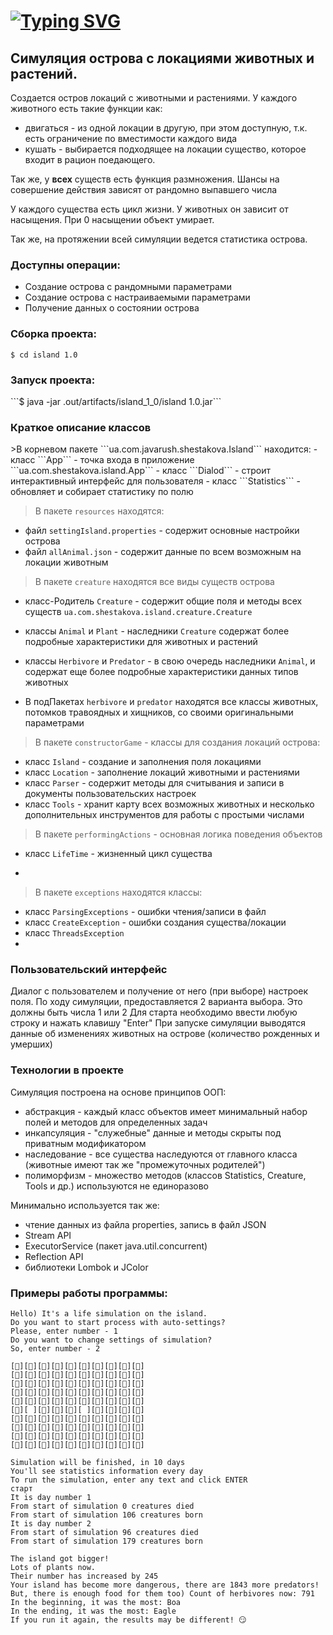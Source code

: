 # [![Typing SVG](https://readme-typing-svg.herokuapp.com?font=Fira+Code&size=27&pause=1000&width=435&lines=Island)](https://git.io/typing-svg)

<h2><a>Симуляция острова с локациями животных и растений.</a></h2>

Создается остров локаций с животными и растениями. 
У каждого животного есть такие функции как: 
- двигаться - из одной локации в другую, при этом доступную, т.к. есть ограничение по вместимости каждого вида
- кушать - выбирается подходящее на локации существо, которое входит в рацион поедающего.

Так же, у **всех** существ есть функция размножения. 
Шансы на совершение действия зависят от рандомно выпавшего числа

У каждого существа есть цикл жизни. У животных он зависит от насыщения. При 0 насыщении объект умирает.

Так же, на протяжении всей симуляции ведется статистика острова.

<h3><a>Доступны операции:</a></h3>

* Создание острова с рандомными параметрами
* Создание острова с настраиваемыми параметрами
* Получение данных о состоянии острова

<h3><a>Сборка проекта: </a></h3>

```$ cd island 1.0```
<h3 ><a>Запуск проекта:</a></h3>
```$ java -jar .out/artifacts/island_1_0/island 1.0.jar```

<h3 ><a>Краткое описание классов</a></h3>
>В корневом пакете ```ua.com.javarush.shestakova.Island``` находится:
- класс ```App``` - точка входа в приложение ```ua.com.shestakova.island.App```
- класс ```Dialod``` - строит интерактивный интерфейс для пользователя
- класс ```Statistics``` - обновляет и собирает статистику по полю

>В пакете ```resources``` находятся:
- файл ```settingIsland.properties``` - содержит основные настройки острова
- файл ```allAnimal.json``` - содержит данные по всем возможным на локации животным

>В пакете ```creature``` находятся все виды существ острова
- класс-Родитель ```Creature``` - содержит общие поля и методы всех существ
```ua.com.shestakova.island.creature.Сreature```
- классы ```Animal``` и ```Plant``` - наследники ```Creature``` содержат более 
подробные характеристики для животных и растений
- классы ```Herbivore``` и ```Predator``` - в свою очередь наследники ```Animal```,
и содержат еще более подробные характеристики данных типов животных

- В подПакетах ```herbivore``` и ```predator```
находятся все классы животных, потомков травоядных и хищников, со своими оригинальными 
параметрами

>В пакете ```constructorGame``` - классы для создания локаций острова:
- класс ```Island``` - создание и заполнения поля локациями
- класс ```Location``` - заполнение локаций животными и растениями
- класс ```Parser``` - содержит методы для считывания и записи в документы пользовательских настроек
- класс ```Tools``` - хранит карту всех возможных животных и несколько дополнительных 
инструментов для работы с простыми числами

>В пакете ```performingActions``` - основная логика поведения объектов
- класс ```LifeTime``` - жизненный цикл существа

- 
>В пакете ```exceptions``` находятся классы:
- класс ```ParsingExceptions``` - ошибки чтения/записи в файл
- класс ```CreateException``` - ошибки создания существа/локации
- класс ```ThreadsException```
- 
<h3><a>Пользовательский интерфейс</a></h3>
  Диалог с пользователем и получение от него (при выборе) настроек поля.
  По ходу симуляции, предоставляется 2 варианта выбора. Это должны быть числа 1 или 2
Для старта необходимо ввести любую строку и нажать клавишу "Enter"
При запуске симуляции выводятся данные об изменениях животных на острове (количество рожденных и умерших)

<h3><a>Технологии в проекте</a></h3>

Симуляция построена на основе принципов ООП:
- абстракция - каждый класс объектов имеет минимальный набор полей и методов для определенных задач
- инкапсуляция - "служебные" данные и методы скрыты под приватным модификатором
- наследование - все существа наследуются от главного класса (животные имеют так же "промежуточных родителей")
- полиморфизм - множество методов (классов Statistics, Creature, Tools и др.) используются не единоразово

Минимально используется так же: 
- чтение данных из файла properties, запись в файл JSON
- Stream API
- ExecutorService (пакет java.util.concurrent)
- Reflection API
- библиотеки Lombok и JColor

### Примеры работы программы:
```
Hello) It's a life simulation on the island.  
Do you want to start process with auto-settings? 
Please, enter number - 1 
Do you want to change settings of simulation? 
So, enter number - 2 
```
```
[🐃][🦌][🐛][🐛][🐗][🐺][🦌][🦅][🦌][🦊]
[🦊][🐗][🐛][🐃][🐍][🐑][🐃][🦌][🦊][🐻]
[🐑][🌱][🦅][🦅][🦆][🦊][🐍][🌱][🦆][🐑]
[🦅][🐇][🌱][🐍][🐁][🐎][🐍][🐎][🐁][🐍]
[🐗][🐃][🐇][🦅][🐗][🐺][🐇][🌱][🦅][🦊]
[🦆][ ][🐺][🐗][🦅][ ][🐇][🐻][🐑][🦌]
[🐃][🐺][🦊][🐃][🐁][🐺][🦆][🐍][🐛][🐑]
[🐗][🐐][🐺][🦅][🦊][🐐][🐎][🦌][🦌][🐺]
[🐛][🐃][🌱][🦅][🐍][🐍][🦌][🐇][🦆][🦅]
[🐁][🐺][🐁][🐃][🌱][🐁][🦌][🐻][🦆][🦅]
```
```
Simulation will be finished, in 10 days
You'll see statistics information every day
To run the simulation, enter any text and click ENTER
старт
It is day number 1
From start of simulation 0 creatures died
From start of simulation 106 creatures born
It is day number 2
From start of simulation 96 creatures died
From start of simulation 179 creatures born
```
```
The island got bigger!
Lots of plants now.
Their number has increased by 245
Your island has become more dangerous, there are 1843 more predators!
But, there is enough food for them too) Count of herbivores now: 791
In the beginning, it was the most: Boa
In the ending, it was the most: Eagle
If you run it again, the results may be different! 😏
```
